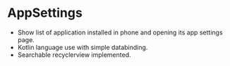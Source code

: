 # AppSettings
* Show list of application installed in phone and opening its app settings page.
* Kotlin language use with simple databinding.
* Searchable recyclerview implemented.


